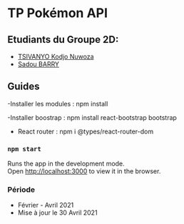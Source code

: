 # TP Pokémon API

## Etudiants du Groupe 2D:  
- [TSIVANYO Kodjo Nuwoza](https://marctsivanyo.github.io/)
- [Sadou BARRY](https://github.com/sabari2018)

## Guides

-Installer les modules : npm install

-Installer boostrap  : npm install react-bootstrap bootstrap

- React router : npm i @types/react-router-dom


### `npm start`

Runs the app in the development mode.\
Open [http://localhost:3000](http://localhost:3000) to view it in the browser.
 
### Période
 - Février - Avril 2021
 - Mise à jour le 30 Avril 2021